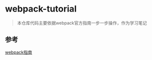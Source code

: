 # webpack-tutorial
> 本仓库代码主要依据webpack官方指南一步一步操作，作为学习笔记


## 参考
[webpack指南](https://webpack.docschina.org/guides/)